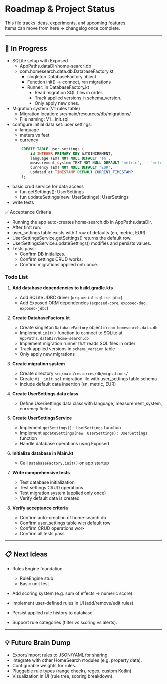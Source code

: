 # Roadmap & Project Status

This file tracks ideas, experiments, and upcoming features.  
Items can move from here → changelog once complete.

---

## 🚧 In Progress
  - SQLite setup with Exposed
    - AppPaths.dataDir/home-search.db
    - com.homesearch.data.db.DatabaseFactory.kt
        - singleton DatabaseFactory object
        - Function init() → connect, run migrations
        - Runner: in DatabaseFactory.kt
            - Read migration SQL files in order.
            - Track applied versions in schema_version.
            - Only apply new ones.
  - Migration system (V1 rules table)
    - Migration location: src/main/resources/db/migrations/
    - File naming: V1__init.sql
  - configure initial data set: user settings:
    - language
    - meters vs feet
    - currency
    ```sql
        CREATE TABLE user_settings (
            id INTEGER PRIMARY KEY AUTOINCREMENT,
            language TEXT NOT NULL DEFAULT 'en',
            measurement_system TEXT NOT NULL DEFAULT 'metric', -- 'metric' or 'imperial'
            currency TEXT NOT NULL DEFAULT 'EUR',
            updated_at TIMESTAMP DEFAULT CURRENT_TIMESTAMP
        );
    ```
  - basic crud service for data access
    - fun getSettings(): UserSettings
    - fun updateSettings(new: UserSettings): UserSettings
  - write tests

✅ Acceptance Criteria

- Running the app auto-creates home-search.db in AppPaths.dataDir.
- After first run:
- user_settings table exists with 1 row of defaults (en, metric, EUR).
- UserSettingsService.getSettings() returns the default row.
- UserSettingsService.updateSettings() modifies and persists values.
- Tests pass:
    - Confirm DB initializes.
    - Confirm settings CRUD works.
    - Confirm migrations applied only once.


### Todo List

1. **Add database dependencies to build.gradle.kts**
   - Add SQLite JDBC driver (`org.xerial:sqlite-jdbc`)
   - Add Exposed ORM dependencies (`exposed-core`, `exposed-dao`, `exposed-jdbc`)

2. **Create DatabaseFactory.kt**
   - Create singleton `DatabaseFactory` object in `com.homesearch.data.db`
   - Implement `init()` function to connect to SQLite at `AppPaths.dataDir/home-search.db`
   - Implement migration runner that reads SQL files in order
   - Track applied versions in `schema_version` table
   - Only apply new migrations

3. **Create migration system**
   - Create directory `src/main/resources/db/migrations/`
   - Create `V1__init.sql` migration file with user_settings table schema
   - Include default data insertion (en, metric, EUR)

4. **Create UserSettings data class**
   - Define UserSettings data class with language, measurement_system, currency fields

5. **Create UserSettingsService**
   - Implement `getSettings(): UserSettings` function
   - Implement `updateSettings(new: UserSettings): UserSettings` function
   - Handle database operations using Exposed

6. **Initialize database in Main.kt**
   - Call `DatabaseFactory.init()` on app startup

7. **Write comprehensive tests**
   - Test database initialization
   - Test settings CRUD operations
   - Test migration system (applied only once)
   - Verify default data is created

8. **Verify acceptance criteria**
   - Confirm auto-creation of home-search.db
   - Confirm user_settings table with default row
   - Confirm CRUD operations work
   - Confirm all tests pass

---

## 📋 Next Ideas
- Rules Engine foundation
  - RuleEngine stub
  - Basic unit test

- Add scoring system (e.g. sum of effects → numeric score).
- Implement user-defined rules in UI (add/remove/edit rules).
- Persist applied rule history to database.
- Support rule categories (filter vs scoring vs alerts).

---

## 💡 Future Brain Dump
- Export/import rules to JSON/YAML for sharing.
- Integrate with other HomeSearch modules (e.g. property data).
- Configurable weights for rules.
- Pluggable rule types (range checks, regex, custom Kotlin).
- Visualization in UI (rule tree, scoring breakdown).
